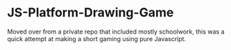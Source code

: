 # JS-Platform-Drawing-Game
Moved over from a private repo that included mostly schoolwork, this was a quick attempt at making a short gaming using pure Javascript.
